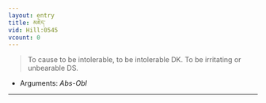 ```yaml
---
layout: entry
title: མཇེད་
vid: Hill:0545
vcount: 0
---
```

> To cause to be intolerable, to be intolerable DK\. To be irritating or unbearable DS\.

* Arguments: _Abs-Obl_

---

